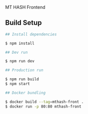 MT HASH Frontend

## Build Setup

```bash
## Install dependencies

$ npm install

## Dev run

$ npm run dev

## Production run

$ npm run build
$ npm start

## Docker bundling

$ docker build --tag=mthash-front .
$ docker run -p 80:80 mthash-front
```
